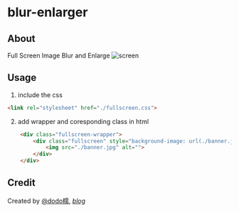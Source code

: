 # blur-enlarger

## About

Full Screen Image Blur and Enlarge
![screen](https://raw.githubusercontent.com/dodoroy/blur-enlarger/master/demo.png)

## Usage
1. include the css
```html
<link rel="stylesheet" href="./fullscreen.css">
```
2. add wrapper and coresponding class in html
```html
    <div class="fullscreen-wrapper">
        <div class="fullscreen" style="background-image: url(./banner.jpg); ">
            <img src="./banner.jpg" alt="">
        </div>
    </div>
```

## Credit
Created by [@dodo糯](http://weibo.com/dodoroy), *[blog](http://effy.me)*
